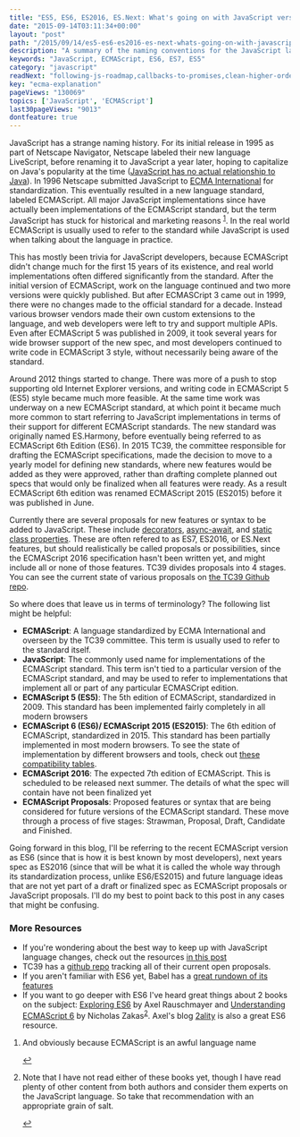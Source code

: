 ```yaml
---
title: "ES5, ES6, ES2016, ES.Next: What's going on with JavaScript versioning?"
date: "2015-09-14T03:11:34+00:00"
layout: "post"
path: "/2015/09/14/es5-es6-es2016-es-next-whats-going-on-with-javascript-versioning"
description: "A summary of the naming conventions for the JavaScript language"
keywords: "JavaScript, ECMAScript, ES6, ES7, ES5"
category: "javascript"
readNext: "following-js-roadmap,callbacks-to-promises,clean-higher-order-functions"
key: "ecma-explanation"
pageViews: "130069"
topics: ['JavaScript', 'ECMAScript']
last30pageViews: "9013"
dontfeature: true
---
```


JavaScript has a strange naming history. For its initial release in 1995 as part of Netscape Navigator, Netscape labeled their new language LiveScript, before renaming it to JavaScript a year later, hoping to capitalize on Java's popularity at the time ([JavaScript has no actual relationship to Java][javacomic]). In 1996 Netscape submitted JavaScript to [ECMA International][ecma] for standardization.  This eventually resulted in a new language standard, labeled ECMAScript.  All major JavaScript implementations since have actually been implementations of the ECMAScript standard, but the term JavaScript has stuck for historical and marketing reasons <sup id="fnref:1">[1](#fn:1)</sup>.  In the real world ECMAScript is usually used to refer to the standard while JavaScript is used when talking about the language in practice.

This has mostly been trivia for JavaScript developers, because ECMAScript didn't change much for the first 15 years of its existence, and real world implementations often differed significantly from the standard.  After the initial version of ECMAScript, work on the language continued and two more versions were quickly published.  But after ECMASCript 3 came out in 1999, there were no changes made to the official standard for a decade.  Instead various browser vendors made their own custom extensions to the language, and web developers were left to try and support multiple APIs.  Even after ECMAScript 5 was published in 2009, it took several years for wide browser support of the new spec, and most developers continued to write code in ECMAScript 3 style, without necessarily being aware of the standard.

Around 2012 things started to change.  There was more of a push to stop supporting old Internet Explorer versions, and writing code in ECMAScript 5 (ES5) style became much more feasible.  At the same time work was underway on a new ECMAScript standard, at which point it became much more common to start referring to JavaScript implementations in terms of their support for different ECMAScript standards.  The new standard was originally named ES.Harmony, before eventually being referred to as ECMAScript 6th Edition (ES6). In 2015 TC39, the committee responsible for drafting the ECMAScript specifications, made the decision to move to a yearly model for defining new standards, where new features would be added as they were approved, rather than drafting complete planned out specs that would only be finalized when all features were ready.  As a result ECMAScript 6th edition was renamed ECMAScript 2015 (ES2015) before it was published in June.

Currently there are several proposals for new features or syntax to be added to JavaScript.  These include [decorators][decorators], [async-await][async], and [static class properties][classprops].  These are often refered to as ES7, ES2016, or ES.Next features, but should realistically be called proposals or possibilities, since the ECMAScript 2016 specification hasn't been written yet, and might include all or none of those features.  TC39 divides proposals into 4 stages.  You can see the current state of various proposals on [the TC39 Github repo][tc39proposals].

So where does that leave us in terms of terminology?  The following list might be helpful:

- **ECMAScript**: A language standardized by ECMA International and overseen by the TC39 committee.  This term is usually used to refer to the standard itself.
- **JavaScript**: The commonly used name for implementations of the ECMAScript standard.  This term isn't tied to a particular version of the ECMAScript standard, and may be used to refer to implementations that implement all or part of any particular ECMASCript edition.
- **ECMAScript 5 (ES5)**: The 5th edition of ECMAScript, standardized in 2009.  This standard has been implemented fairly completely in all modern browsers
- **ECMAScript 6 (ES6)/ ECMAScript 2015 (ES2015)**: The 6th edition of ECMAScript, standardized in 2015.  This standard has been partially implemented in most modern browsers.  To see the state of implementation by different browsers and tools, check out [these compatibility tables][es6compat].
- **ECMAScript 2016**: The expected 7th edition of ECMAScript. This is scheduled to be released next summer.  The details of what the spec will contain have not been finalized yet
- **ECMAScript Proposals**: Proposed features or syntax that are being considered for future versions of the ECMAScript standard.  These move through a process of five stages: Strawman, Proposal, Draft, Candidate and Finished.

Going forward in this blog, I'll be referring to the recent ECMAScript version as ES6 (since that is how it is best known by most developers), next years spec as ES2016 (since that will be what it is called the whole way through its standardization process, unlike ES6/ES2015) and future language ideas that are not yet part of a draft or finalized spec as ECMAScript proposals or JavaScript proposals.  I'll do my best to point back to this post in any cases that might be confusing.


### More Resources

- If you're wondering about the best way to keep up with JavaScript language changes, check out the resources [in this post](/2017/07/10/how-to-follow-the-javascript-roadmap/)
- TC39 has a [github repo][proposalstc39] tracking all of their current open proposals.
- If you aren't familiar with ES6 yet, Babel has a [great rundown of its features][babeles6]
- If you want to go deeper with ES6 I've heard great things  about 2 books on the subject: [Exploring ES6][exploringes6] by Axel Rauschmayer and [Understanding ECMAScript 6][understandinges6] by Nicholas Zakas<sup id="fnref:2">[2](#fn:2)</sup>.  Axel's blog [2ality][2ality] is also a great ES6 resource.


<div class="footnotes">
<ol>
    <li class="footnote" id="fn:1">
        <p>
        And obviously because ECMAScript is an awful language name
        </p>
        <a href="#fnref:1" title="return to article"> ↩</a></p>
    </li>
    <li class="footnote" id="fn:2">
        <p>
        Note that I have not read either of these books yet, though I have read plenty of other content from both authors and consider them experts on the JavaScript language. So take that recommendation with an appropriate grain of salt.
        </p>
        <a href="#fnref:2" title="return to article"> ↩</a></p>
    </li>
</ol>
</div>

[javacomic]: http://www.coderanch.com/t/456377/a/401/javascript-java.jpg
[decorators]:https://github.com/wycats/javascript-decorators
[async]:https://github.com/lukehoban/ecmascript-asyncawait
[classprops]:https://gist.github.com/jeffmo/054df782c05639da2adb
[tc39proposals]: https://github.com/tc39/proposals
[es6compat]: http://kangax.github.io/compat-table/es6/
[safari]: http://benmccormick.org/2015/06/10/is-safari-being-left-behind/
[proposalstc39]: https://github.com/tc39/ecma262
[exploringes6]:http://exploringjs.com/
[understandinges6]: https://leanpub.com/understandinges6
[2ality]: http://www.2ality.com/
[ecma]: http://www.ecma-international.org/
[babeles6]: https://babeljs.io/docs/learn-es2015/
